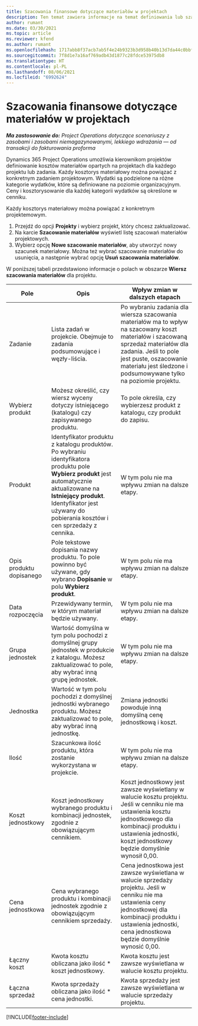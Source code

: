 ```yaml
---
title: Szacowania finansowe dotyczące materiałów w projektach
description: Ten temat zawiera informacje na temat definiowania lub szacowania materiałów opartych na projektach.
author: rumant
ms.date: 03/30/2021
ms.topic: article
ms.reviewer: kfend
ms.author: rumant
ms.openlocfilehash: 1717abb8f37acb7ab5f4e24b9323b3d958b40b13d7da44c0bbfa88eea28b99ef
ms.sourcegitcommit: 7f8d1e7a16af769adb43d1877c28fdce53975db8
ms.translationtype: HT
ms.contentlocale: pl-PL
ms.lasthandoff: 08/06/2021
ms.locfileid: "6992624"
---
```

# <a name="financial-estimates-for-materials-on-projects"></a>Szacowania finansowe dotyczące materiałów w projektach

_**Ma zastosowanie do:** Project Operations dotyczące scenariuszy z zasobami i zasobami niemagazynowanymi, lekkiego wdrażania — od transakcji do fakturowania proforma_

Dynamics 365 Project Operations umożliwia kierownikom projektów definiowanie kosztów materiałów opartych na projektach dla każdego projektu lub zadania. Każdy kosztorys materiałowy można powiązać z konkretnym zadaniem projektowym. Wydatki są podzielone na różne kategorie wydatków, które są definiowane na poziomie organizacyjnym. Ceny i kosztorysowanie dla każdej kategorii wydatków są określone w cenniku. 

Każdy kosztorys materiałowy można powiązać z konkretnym projektemowym.

1. Przejdź do opcji **Projekty** i wybierz projekt, który chcesz zaktualizować.
2. Na karcie **Szacowanie materiałów** wyświetl listę szacowań materiałów projektowych.
3. Wybierz opcję **Nowe szacowanie materiałów**, aby utworzyć nowy szacunek materiałowy. Można też wybrać szacowanie materiałów do usunięcia, a następnie wybrać opcję **Usuń szacowania materiałów**.

W poniższej tabeli przedstawiono informacje o polach w obszarze **Wiersz szacowania materiałów** dla projektu. 

| **Pole** | **Opis** | **Wpływ zmian w dalszych etapach** |
| --- | --- | --- |
| Zadanie | Lista zadań w projekcie. Obejmuje to zadania podsumowujące i węzły-liścia. | Po wybraniu zadania dla wiersza szacowania materiałów ma to wpływ na szacowany koszt materiałów i szacowaną sprzedaż materiałów dla zadania. Jeśli to pole jest puste, oszacowanie materiału jest śledzone i podsumowywane tylko na poziomie projektu. |
| Wybierz produkt |  Możesz określić, czy wiersz wyceny dotyczy istniejącego (katalogu) czy zapisywanego produktu. | To pole określa, czy wybierzesz produkt z katalogu, czy produkt do zapisu. |
| Produkt | Identyfikator produktu z katalogu produktów. Po wybraniu identyfikatora produktu pole **Wybierz produkt** jest automatycznie aktualizowane na **Istniejący produkt**. Identyfikator jest używany do pobierania kosztów i cen sprzedaży z cennika. | W tym polu nie ma wpływu zmian na dalsze etapy. |
| Opis produktu dopisanego | Pole tekstowe dopisania nazwy produktu. To pole powinno być używane, gdy wybrano **Dopisanie** w polu **Wybierz produkt**.| W tym polu nie ma wpływu zmian na dalsze etapy. |
| Data rozpoczęcia | Przewidywany termin, w którym materiał będzie używany. | W tym polu nie ma wpływu zmian na dalsze etapy. |
| Grupa jednostek | Wartość domyślna w tym polu pochodzi z domyślnej grupy jednostek w produkcie z katalogu. Możesz zaktualizować to pole, aby wybrać inną grupę jednostek. | W tym polu nie ma wpływu zmian na dalsze etapy. |
| Jednostka | Wartość w tym polu pochodzi z domyślnej jednostki wybranego produktu. Możesz zaktualizować to pole, aby wybrać inną jednostkę. | Zmiana jednostki powoduje inną domyślną cenę jednostkową i koszt. |
| Ilość | Szacunkowa ilość produktu, która zostanie wykorzystana w projekcie. | W tym polu nie ma wpływu zmian na dalsze etapy. |
| Koszt jednostkowy | Koszt jednostkowy wybranego produktu i kombinacji jednostek, zgodnie z obowiązującym cennikiem. | Koszt jednostkowy jest zawsze wyświetlany w walucie kosztu projektu. Jeśli w cenniku nie ma ustawienia kosztu jednostkowego dla kombinacji produktu i ustawienia jednostki, koszt jednostkowy będzie domyślnie wynosił 0,00. |
| Cena jednostkowa | Cena wybranego produktu i kombinacji jednostek zgodnie z obowiązującym cennikiem sprzedaży. | Cena jednostkowa jest zawsze wyświetlana w walucie sprzedaży projektu. Jeśli w cenniku nie ma ustawienia ceny jednostkowej dla kombinacji produktu i ustawienia jednostki, cena jednostkowa będzie domyślnie wynosić 0,00.|
| Łączny koszt | Kwota kosztu obliczana jako ilość \* koszt jednostkowy.| Kwota kosztu jest zawsze wyświetlana w walucie kosztu projektu. |
| Łączna sprzedaż | Kwota sprzedaży obliczana jako ilość \* cena jednostki. | Kwota sprzedaży jest zawsze wyświetlana w walucie sprzedaży projektu. |


[!INCLUDE[footer-include](../includes/footer-banner.md)]
